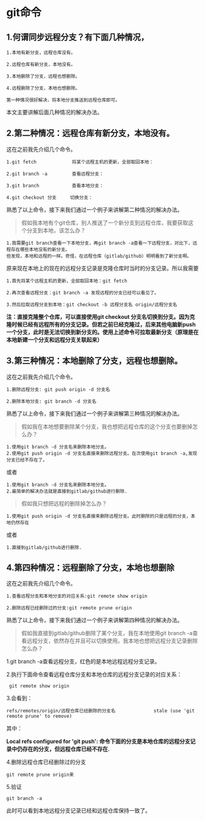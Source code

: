 git命令
=======

1.何谓同步远程分支？有下面几种情况，
-------------------------------
```
1.本地有新分支，远程仓库没有。  

2.远程仓库有新分支，本地没有。 

3.本地删除了分支，远程也想删除。 

4.远程删除了分支，本地也想删除。 
```

`第一种情况很好解决，将本地分支推送到远程仓库即可。` 

本文主要讲解后面几种情况的解决办法。

2.第二种情况：远程仓库有新分支，本地没有。
------------------------------------------------------------------------
这在之前我先介绍几个命令。 
```
1.git fetch             将某个远程主机的更新，全部取回本地：

2.git branch -a         查看远程分支：

3.git branch            查看本地分支：

4.git checkout 分支     切换分支：
```

熟悉了以上命令，接下来我们通过一个例子来讲解第二种情况的解决办法。 


> 假如我本地有个git仓库，别人推送了一个新分支到远程仓库，我要获取这个分支到本地，该怎么办？ 

```
1.我需要git branch查看一下本地分支，再git branch -a查看一下远程分支，对比下，远程存在哪些本地没有的新分支。 
但发现，本地和远程的一样。奇怪，在远程仓库（gitlab/github）明明看到了新分支啊。 
```
原来现在本地上的现在的远程分支记录是克隆仓库时当时的分支记录。所以我需要 

```
1.首先将某个远程主机的更新，全部取回本地：git fetch

2.再次查看远程分支：git branch -a 发现远程的分支已经可以看见了。

3.然后拉取远程分支到本地：git checkout -b 远程分支名 origin/远程分支名
```
__注：直接克隆整个仓库，可以直接使用git checkout 分支名切换到分支。因为克隆时候已经有远程所有的分支记录。但若之前已经克隆过，后来其他电脑新push一个分支，此时是无法切换到新分支的。使用上述命令可拉取最新分支（原理是在本地新建一个分支和远程分支关联起来）__

3.第三种情况：本地删除了分支，远程也想删除。
---------------------------------------
这在之前我先介绍几个命令。 

```
1.删除远程分支: git push origin -d 分支名

2.删除本地分支: git branch -d 分支名
```

熟悉了以上命令，接下来我们通过一个例子来讲解第三种情况的解决办法。

> 假如我在本地想要删除某个分支，我也想把远程仓库的这个分支也要删掉怎么办？ 

```
1.使用git branch -d 分支名来删除本地分支。
2.使用git push origin -d 分支名直接来删除远程分支。在次使用git branch -a,发现分支已经不存在了。
```
或者 
```
1.使用git branch -d 分支名来删除本地分支。
2.最简单的解决办法就是直接到gitlab/github进行删除.
```

> 假如我只想把远程的删除掉怎么办？

```
1.使用git push origin -d 分支名直接来删除远程分支。此时删除的只是远程的分支，本地仍然存在
```
或者
```
1.直接到gitlab/github进行删除.
```

4.第四种情况：远程删除了分支，本地也想删除  
------
这在之前我先介绍几个命令。 
```
1.查看远程分支和本地分支的对应关系:git remote show origin  

2.删除远程已经删除过的分支:git remote prune origin
```
熟悉了以上命令，接下来我们通过一个例子来讲解第四种情况的解决办法。

> 假如我直接到gitlab/github删除了某个分支，我在本地使用git branch -a查看远程分支，依然存在并且可以切换使用。我本地也想把远程分支记录删除怎么办？

1.git branch -a查看远程分支，红色的是本地远程远程分支记录。

2.执行下面命令查看远程仓库分支和本地仓库的远程分支记录的对应关系：

     git remote show origin  

3.会看到：
 
    refs/remotes/origin/远程仓库已经删除的分支名              stale (use 'git remote prune' to remove)

其中：

 __Local refs configured for 'git push':  命令下面的分支是本地仓库的远程分支记录中仍存在的分支，但远程仓库已经不存在.__

4.删除远程仓库已经删除过的分支 

    git remote prune origin来 

5.验证 

    git branch -a

  此时可以看到本地远程分支记录已经和远程仓库保持一致了。
